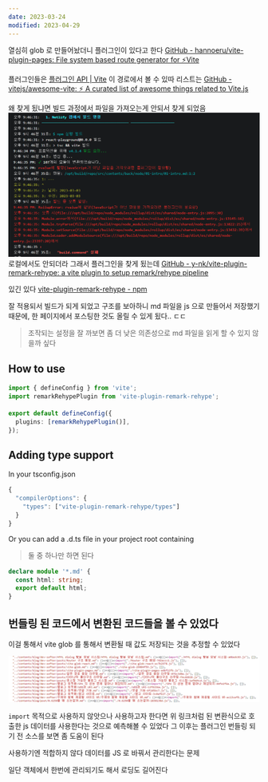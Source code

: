 ```yaml
---
date: 2023-03-24
modified: 2023-04-29
---
```


열심히 glob 로 만들어놨더니
플러그인이 있다고 한다
[GitHub - hannoeru/vite-plugin-pages: File system based route generator for ⚡️Vite](https://github.com/hannoeru/vite-plugin-pages)

플러그인들은 [플러그인 API | Vite](https://vitejs-kr.github.io/guide/api-plugin.html)
이 경로에서 볼 수 있따
리스트는
[GitHub - vitejs/awesome-vite: ⚡️ A curated list of awesome things related to Vite.js](https://github.com/vitejs/awesome-vite#plugins)

왜 찾게 됬냐면 빌드 과정에서 파일을 가져오는게 안되서 찾게 되었음
![](file/vite-plugin-pages.png)
로컬에서도 안되더라
그래서 플러그인을 찾게 됬는데
[GitHub - y-nk/vite-plugin-remark-rehype: a vite plugin to setup remark/rehype pipeline](https://github.com/y-nk/vite-plugin-remark-rehype)

있긴 있다
[vite-plugin-remark-rehype - npm](https://www.npmjs.com/package/vite-plugin-remark-rehype)

잘 적용되서 빌드가 되게 되었고
구조를 보아하니 md 파일을 js 으로 만들어서 저장했기 때문에, 한 페이지에서 포스팅한 것도 올릴 수 있게 됬다.. ㄷㄷ

> 조작되는 설정을 잘 까보면 좀 더 낮은 의존성으로 md 파일을 읽게 할 수 있지 않을까 싶다

## How to use

```ts
import { defineConfig } from 'vite';
import remarkRehypePlugin from 'vite-plugin-remark-rehype';

export default defineConfig({
  plugins: [remarkRehypePlugin()],
});
```

## Adding type support

In your tsconfig.json

```ts
{
  "compilerOptions": {
    "types": ["vite-plugin-remark-rehype/types"]
  }
}

```

Or you can add a .d.ts file in your project root containing

> 둘 중 하나만 하면 된다

```ts
declare module '*.md' {
  const html: string;
  export default html;
}
```

## 번들링 된 코드에서 변환된 코드들을 볼 수 있었다

이걸 통해서 vite glob 를 통해서 변환될 때 값도 저장되는 것을 추정할 수 있었다

![](file/vite-plugin-pages-2.png)

`import` 목적으로 사용하지 않앗으나
사용하고자 한다면 위 링크처럼 된 변환식으로 호출한 js 데이터를 사용한다는 것으로 예측해볼 수 있었다
그 이후는 플러그인 번들링 되기 전 소스를 보면 좀 도움이 된다

사용하기엔 적합하지 않다
데이터를 JS 로 바꿔서 관리한다는 문제

일단 객체에서 한번에 관리되기도 해서 로딩도 길어진다
